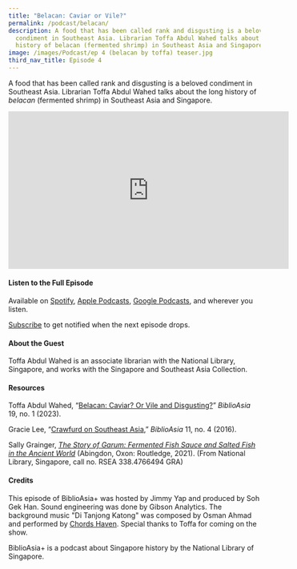 ```yaml
---
title: "Belacan: Caviar or Vile?"
permalink: /podcast/belacan/
description: A food that has been called rank and disgusting is a beloved
  condiment in Southeast Asia. Librarian Toffa Abdul Wahed talks about the long
  history of belacan (fermented shrimp) in Southeast Asia and Singapore.
image: /images/Podcast/ep 4 (belacan by toffa) teaser.jpg
third_nav_title: Episode 4
---
```

A food that has been called rank and disgusting is a beloved condiment in Southeast Asia. Librarian Toffa Abdul Wahed talks about the long history of *belacan* (fermented shrimp) in Southeast Asia and Singapore.

<iframe allowfullscreen="" allow="accelerometer; autoplay; clipboard-write; encrypted-media; gyroscope; picture-in-picture; web-share" frameborder="0" title="YouTube video player" src="https://www.youtube.com/embed/PrpvKof23zU" height="315" width="560"></iframe>

#### **Listen to the Full Episode** ####
Available on [Spotify](https://open.spotify.com/episode/44jFPdoQ8w4HHltZ6WVxd8), [Apple Podcasts](https://podcasts.apple.com/us/podcast/belacan-caviar-or-vile/id1688142751?i=1000617460051), [Google Podcasts](https://podcasts.google.com/feed/aHR0cHM6Ly9mZWVkcy5jYXB0aXZhdGUuZm0vYmlibGlvYXNpYS8/episode/N2IwOGNkM2UtNDRkNS00OTg2LTkyOWMtNjg0NDhlZGNkNmVi?sa=X&amp;ved=0CAcQkfYCahcKEwjQ656Prc__AhUAAAAAHQAAAAAQFA), and wherever you listen.

[Subscribe](https://open.spotify.com/show/66PYiIthr1KqQhJ82XH4DN) to get notified when the next episode drops.

#### **About the Guest** ####
Toffa Abdul Wahed is an associate librarian with the National Library, Singapore, and works with the Singapore and Southeast Asia Collection.

#### **Resources** ####
Toffa Abdul Wahed, “[Belacan: Caviar? Or Vile and Disgusting?](/vol-19/issue-1/apr-jun-2023/shrimp-paste-belacan/)” <i>BiblioAsia</i> 19, no. 1 (2023).

Gracie Lee, “[Crawfurd on Southeast Asia](/vol-11/issue-4/jan-mar-2016/dictionary-indian-islands-crawfurd),” <i>BiblioAsia</i> 11, no. 4 (2016). 

Sally Grainger, <i>[The Story of Garum: Fermented Fish Sauce and Salted Fish in the Ancient World](https://eservice.nlb.gov.sg/item_holding.aspx?bid=205370569)</i> (Abingdon, Oxon: Routledge, 2021). (From National Library, Singapore, call no. RSEA 338.4766494 GRA)


#### **Credits** ####
This episode of BiblioAsia+ was hosted by Jimmy Yap and produced by Soh Gek Han. Sound engineering was done by Gibson Analytics. The background music "Di Tanjong Katong" was composed by Osman Ahmad and performed by&nbsp;[Chords Haven](https://www.youtube.com/watch?v=uA2v7ka5TAI). Special thanks to Toffa for coming on the show.

BiblioAsia+ is a podcast about Singapore history by the National Library of Singapore.
